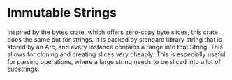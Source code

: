# Immutable Strings

Inspired by the [bytes](https://docs.rs/bytes) crate, which offers zero-copy
byte slices, this crate does the same but for strings. It is backed by standard
library string that is stored by an Arc, and every instance contains a range
into that String.  This allows for cloning and creating slices very cheaply.
This is especially useful for parsing operations, where a large string needs to
be sliced into a lot of substrings.

